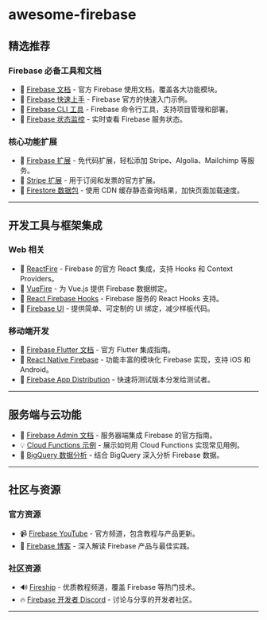 # awesome-firebase
## 精选推荐

### Firebase 必备工具和文档
- 📖 [Firebase 文档](https://firebase.google.com/docs) - 官方 Firebase 使用文档，覆盖各大功能模块。
- 📖 [Firebase 快速上手](https://github.com/firebase?q=quickstart) - Firebase 官方的快速入门示例。
- 🔧 [Firebase CLI 工具](https://github.com/firebase/firebase-tools) - Firebase 命令行工具，支持项目管理和部署。
- 🔧 [Firebase 状态监控](https://status.firebase.google.com) - 实时查看 Firebase 服务状态。

### 核心功能扩展
- 🔧 [Firebase 扩展](https://firebase.google.com/products/extensions) - 免代码扩展，轻松添加 Stripe、Algolia、Mailchimp 等服务。
- 🔧 [Stripe 扩展](https://github.com/stripe/stripe-firebase-extensions) - 用于订阅和发票的官方扩展。
- 🔧 [Firestore 数据包](https://firebase.google.com/docs/firestore/bundles) - 使用 CDN 缓存静态查询结果，加快页面加载速度。

---

## 开发工具与框架集成

### Web 相关
- 🔌 [ReactFire](https://github.com/FirebaseExtended/reactfire) - Firebase 的官方 React 集成，支持 Hooks 和 Context Providers。
- 🔌 [VueFire](https://github.com/vuejs/vuefire) - 为 Vue.js 提供 Firebase 数据绑定。
- 🔌 [React Firebase Hooks](https://github.com/CSFrequency/react-firebase-hooks) - Firebase 服务的 React Hooks 支持。
- 🔌 [Firebase UI](https://github.com/firebase/firebaseui-web) - 提供简单、可定制的 UI 绑定，减少样板代码。

### 移动端开发
- 📖 [Firebase Flutter 文档](https://firebase.google.com/docs/flutter/setup) - 官方 Flutter 集成指南。
- 🔌 [React Native Firebase](https://github.com/invertase/react-native-firebase) - 功能丰富的模块化 Firebase 实现，支持 iOS 和 Android。
- 🔧 [Firebase App Distribution](https://firebase.google.com/products/app-distribution/) - 快速将测试版本分发给测试者。

---

## 服务端与云功能

- 📖 [Firebase Admin 文档](https://firebase.google.com/docs/admin/setup) - 服务器端集成 Firebase 的官方指南。
- 💡 [Cloud Functions 示例](https://github.com/firebase/functions-samples) - 展示如何用 Cloud Functions 实现常见用例。
- 🔧 [BigQuery 数据分析](https://firebase.google.com/docs/analytics/bigquery) - 结合 BigQuery 深入分析 Firebase 数据。

---

## 社区与资源

### 官方资源
- 📹 [Firebase YouTube](https://www.youtube.com/user/Firebase) - 官方频道，包含教程与产品更新。
- 📝 [Firebase 博客](https://firebase.googleblog.com/) - 深入解读 Firebase 产品与最佳实践。

### 社区资源
- 🔊 [Fireship](https://www.youtube.com/channel/UCsBjURrPoezykLs9EqgamOA) - 优质教程频道，覆盖 Firebase 等热门技术。
- :fire: [Firebase 开发者 Discord](https://discord.gg/BN2cgc3) - 讨论与分享的开发者社区。

---

